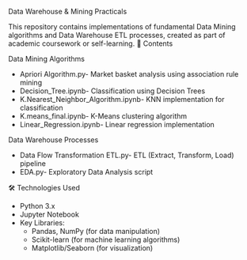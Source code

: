 Data Warehouse & Mining Practicals

This repository contains implementations of fundamental Data Mining algorithms and Data Warehouse ETL processes, created as part of academic coursework or self-learning.
📂 Contents

Data Mining Algorithms
- Apriori Algorithm.py- Market basket analysis using association rule mining
- Decision_Tree.ipynb- Classification using Decision Trees
- K.Nearest_Neighbor_Algorithm.ipynb- KNN implementation for classification
- K.means_final.ipynb- K-Means clustering algorithm
- Linear_Regression.ipynb- Linear regression implementation

Data Warehouse Processes
- Data Flow Transformation ETL.py- ETL (Extract, Transform, Load) pipeline
- EDA.py- Exploratory Data Analysis script

🛠️ Technologies Used
- Python 3.x
- Jupyter Notebook
- Key Libraries:
  - Pandas, NumPy (for data manipulation)
  - Scikit-learn (for machine learning algorithms)
  - Matplotlib/Seaborn (for visualization)
